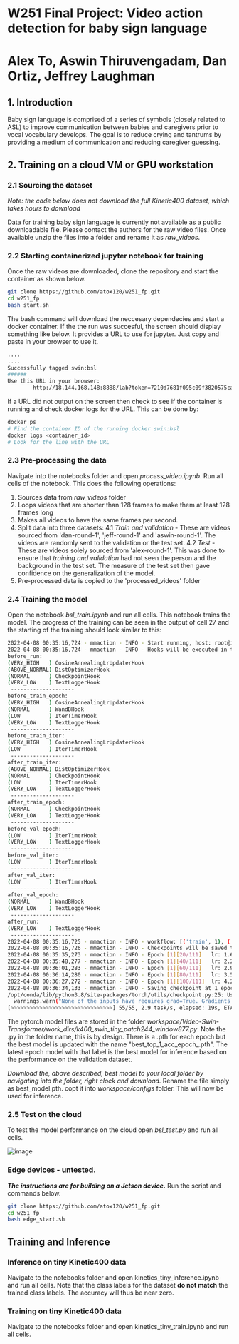 # W251 Final Project: Video action detection for baby sign language  
# Alex To, Aswin Thiruvengadam, Dan Ortiz, Jeffrey Laughman

## 1. Introduction
Baby sign language is comprised of a series of symbols (closely related to ASL) to improve communication between babies and caregivers prior to vocal vocabulary develops. The goal is to reduce crying and tantrums by providing a medium of communication and reducing caregiver guessing.

## 2. Training on a cloud VM or GPU workstation 

### 2.1 Sourcing the dataset 
*Note: the code below does not download the full Kinetic400 dataset, which takes hours to download*

Data for training baby sign language is currently not available as a public downloadable file. Please contact the authors for the raw video files. Once available unzip the files into a folder and rename it as *raw_videos*. 

### 2.2 Starting containerized jupyter notebook for training
Once the raw videos are downloaded, clone the repository and start the container as shown below.
```sh
git clone https://github.com/atox120/w251_fp.git
cd w251_fp
bash start.sh
```
The bash command will download the neccesary dependecies and start a docker container. If the the run was succesful, the screen should display something like below. It provides a URL to use for jupyter. Just copy and paste in your browser to use it.

```sh
....
....
Successfully tagged swin:bsl
######
Use this URL in your browser:
        http://18.144.168.148:8888/lab?token=7210d7681f095c09f3820575ca7b0ef4595cfbd2343bef82
```

If a URL did not output on the screen then check to see if the container is running and check docker logs for the URL. This can be done by:
```sh
docker ps
# Find the container ID of the running docker swin:bsl
docker logs <container_id>
# Look for the line with the URL
```

### 2.3 Pre-processing the data
Navigate into the notebooks folder and open *process_video.ipynb*. Run all cells of the notebook. This does the following operations:

1. Sources data from *raw_videos* folder
2. Loops videos that are shorter than 128 frames to make them at least 128 frames long
3. Makes all videos to have the same frames per second.
4. Split data into three datasets:
   4.1 *Train and validation* - These are videos sourced from 'dan-round-1', 'jeff-round-1' and 'aswin-round-1'. The videos are randomly sent to the validation or the test set.
   4.2 *Test* - These are videos solely sourced from 'alex-round-1'. This was done to ensure that *training and validation* had not seen the person and the background in the test set. The measure of the test set then gave confidence on the generalization of the model.
5. Pre-processed data is copied to the 'processed_videos' folder


### 2.4 Training the model
Open the notebook *bsl_train.ipynb* and run all cells. This notebook trains the model. The progress of the training can be seen in the output of cell 27 and the starting of the training should look similar to this:

```sh
2022-04-08 00:35:16,724 - mmaction - INFO - Start running, host: root@ip-10-0-0-144, work_dir: /workspace/Video-Swin-Transformer/work_dirs/k400_swin_tiny_patch244_window877.py
2022-04-08 00:35:16,724 - mmaction - INFO - Hooks will be executed in the following order:
before_run:
(VERY_HIGH   ) CosineAnnealingLrUpdaterHook       
(ABOVE_NORMAL) DistOptimizerHook                  
(NORMAL      ) CheckpointHook                     
(VERY_LOW    ) TextLoggerHook                     
 -------------------- 
before_train_epoch:
(VERY_HIGH   ) CosineAnnealingLrUpdaterHook       
(NORMAL      ) WandBHook                          
(LOW         ) IterTimerHook                      
(VERY_LOW    ) TextLoggerHook                     
 -------------------- 
before_train_iter:
(VERY_HIGH   ) CosineAnnealingLrUpdaterHook       
(LOW         ) IterTimerHook                      
 -------------------- 
after_train_iter:
(ABOVE_NORMAL) DistOptimizerHook                  
(NORMAL      ) CheckpointHook                     
(LOW         ) IterTimerHook                      
(VERY_LOW    ) TextLoggerHook                     
 -------------------- 
after_train_epoch:
(NORMAL      ) CheckpointHook                     
(VERY_LOW    ) TextLoggerHook                     
 -------------------- 
before_val_epoch:
(LOW         ) IterTimerHook                      
(VERY_LOW    ) TextLoggerHook                     
 -------------------- 
before_val_iter:
(LOW         ) IterTimerHook                      
 -------------------- 
after_val_iter:
(LOW         ) IterTimerHook                      
 -------------------- 
after_val_epoch:
(NORMAL      ) WandBHook                          
(VERY_LOW    ) TextLoggerHook                     
 -------------------- 
after_run:
(VERY_LOW    ) TextLoggerHook                     
 -------------------- 
2022-04-08 00:35:16,725 - mmaction - INFO - workflow: [('train', 1), ('val', 1)], max: 15 epochs
2022-04-08 00:35:16,726 - mmaction - INFO - Checkpoints will be saved to /workspace/Video-Swin-Transformer/work_dirs/k400_swin_tiny_patch244_window877.py by HardDiskBackend.
2022-04-08 00:35:35,273 - mmaction - INFO - Epoch [1][20/111]	lr: 1.616e-05, eta: 0:25:25, time: 0.927, data_time: 0.182, memory: 2832, top1_acc: 0.2000, top5_acc: 1.0000, loss_cls: 1.5963, loss: 1.5963
2022-04-08 00:35:48,277 - mmaction - INFO - Epoch [1][40/111]	lr: 2.265e-05, eta: 0:21:21, time: 0.650, data_time: 0.001, memory: 2832, top1_acc: 0.2000, top5_acc: 1.0000, loss_cls: 1.6342, loss: 1.6342
2022-04-08 00:36:01,283 - mmaction - INFO - Epoch [1][60/111]	lr: 2.914e-05, eta: 0:19:51, time: 0.650, data_time: 0.001, memory: 2832, top1_acc: 0.0500, top5_acc: 1.0000, loss_cls: 1.6424, loss: 1.6424
2022-04-08 00:36:14,280 - mmaction - INFO - Epoch [1][80/111]	lr: 3.562e-05, eta: 0:19:00, time: 0.650, data_time: 0.001, memory: 2832, top1_acc: 0.3750, top5_acc: 1.0000, loss_cls: 1.5847, loss: 1.5847
2022-04-08 00:36:27,272 - mmaction - INFO - Epoch [1][100/111]	lr: 4.211e-05, eta: 0:18:23, time: 0.650, data_time: 0.001, memory: 2832, top1_acc: 0.4000, top5_acc: 1.0000, loss_cls: 1.5560, loss: 1.5560
2022-04-08 00:36:34,133 - mmaction - INFO - Saving checkpoint at 1 epochs
/opt/conda/lib/python3.8/site-packages/torch/utils/checkpoint.py:25: UserWarning: None of the inputs have requires_grad=True. Gradients will be None
  warnings.warn("None of the inputs have requires_grad=True. Gradients will be None")
[>>>>>>>>>>>>>>>>>>>>>>>>>>>>>>>>] 55/55, 2.9 task/s, elapsed: 19s, ETA:     0s
```

The pytorch model files are stored in the folder *workspace/Video-Swin-Transformer/work_dirs/k400_swin_tiny_patch244_window877.py*. Note the .py in the folder name, this is by design. There is a .pth for each epoch but the best model is updated with the name "best_top_1_acc_epoch_<number>.pth". The latest epoch model with that label is the best model for inference based on the performance on the validation dataset.

*Download the, above described, best model to your local folder by navigating into the folder, right clock and download*. Rename the file simply as best_model.pth. copt it into *workspace/configs* folder. This will now be used for inference. 
        
### 2.5 Test on the cloud
To test the model performance on the cloud open *bsl_test.py* and run all cells. 

![image](https://user-images.githubusercontent.com/76710118/162588097-2587ad3a-ede8-4ef0-ab23-551b68f019a9.png)

### Edge devices - untested. 

***The instructions are for building on a Jetson device.***
Run the script and commands below. 
```sh
git clone https://github.com/atox120/w251_fp.git
cd w251_fp
bash edge_start.sh
```

## Training and Inference
### Inference on tiny Kinetic400 data
Navigate to the notebooks folder and open kinetics_tiny_inference.ipynb and run all cells. Note that the class labels for the dataset **do not match** the trained class labels. The accuracy will thus be near zero.

### Training on tiny Kinetic400 data
Navigate to the notebooks folder and open kinetics_tiny_train.ipynb and run all cells.
